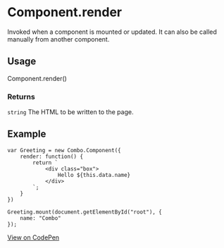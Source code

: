 # Component.render

Invoked when a component is mounted or updated. It can also be called manually from another component.

## Usage

Component.render()

### Returns

`string` The HTML to be written to the page.

## Example

	var Greeting = new Combo.Component({
		render: function() {
			return `
				<div class="box">
					Hello ${this.data.name}
				</div>
			`;
		}
	})

	Greeting.mount(document.getElementById("root"), {
		name: "Combo"
	});

[View on CodePen](https://codepen.io/combojs/pen/NwPzJL)
